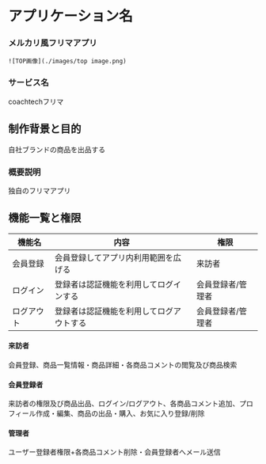 # アプリケーション名

### メルカリ風フリマアプリ

    ![TOP画像](./images/top image.png)

### サービス名

coachtechフリマ

## 制作背景と目的

自社ブランドの商品を出品する


### 概要説明

独自のフリマアプリ

## 機能一覧と権限
| 機能名 | 内容 | 権限 |
| ------------ | ------------------------------ | ----- |
| 会員登録 | 会員登録してアプリ内利用範囲を広げる | 来訪者 |
| ログイン | 登録者は認証機能を利用してログインする | 会員登録者/管理者 |
| ログアウト | 登録者は認証機能を利用してログアウトする | 会員登録者/管理者 |

#### 来訪者

会員登録、商品一覧情報・商品詳細・各商品コメントの閲覧及び商品検索

#### 会員登録者

来訪者の権限及び商品出品、ログイン/ログアウト、各商品コメント追加、プロフィール作成・編集、商品の出品・購入、お気に入り登録/削除

#### 管理者

ユーザー登録者権限+各商品コメント削除・会員登録者へメール送信



